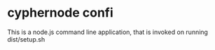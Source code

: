 # cyphernode confi
This is a node.js command line application, that is invoked on running dist/setup.sh

